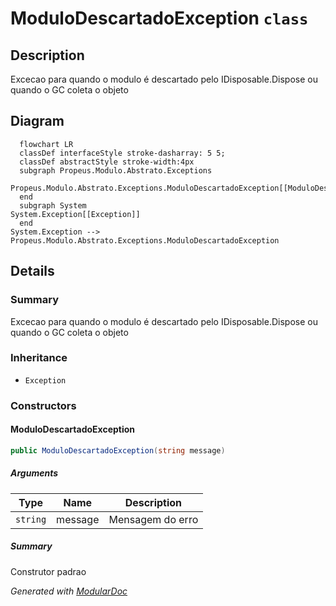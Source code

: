 # ModuloDescartadoException `class`

## Description
Excecao para quando o modulo é descartado pelo IDisposable.Dispose ou quando o GC coleta o objeto

## Diagram
```mermaid
  flowchart LR
  classDef interfaceStyle stroke-dasharray: 5 5;
  classDef abstractStyle stroke-width:4px
  subgraph Propeus.Modulo.Abstrato.Exceptions
  Propeus.Modulo.Abstrato.Exceptions.ModuloDescartadoException[[ModuloDescartadoException]]
  end
  subgraph System
System.Exception[[Exception]]
  end
System.Exception --> Propeus.Modulo.Abstrato.Exceptions.ModuloDescartadoException
```

## Details
### Summary
Excecao para quando o modulo é descartado pelo IDisposable.Dispose ou quando o GC coleta o objeto

### Inheritance
 - `Exception`

### Constructors
#### ModuloDescartadoException
```csharp
public ModuloDescartadoException(string message)
```
##### Arguments
| Type | Name | Description |
| --- | --- | --- |
| `string` | message | Mensagem do erro |

##### Summary
Construtor padrao

*Generated with* [*ModularDoc*](https://github.com/hailstorm75/ModularDoc)
